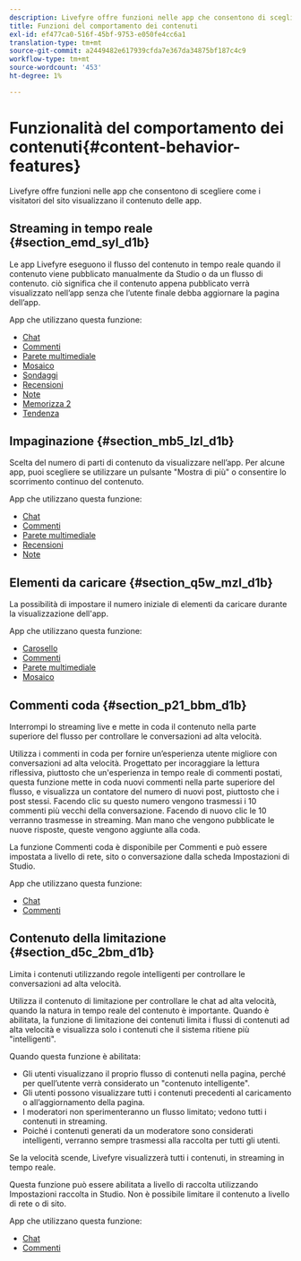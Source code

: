 ```yaml
---
description: Livefyre offre funzioni nelle app che consentono di scegliere come i visitatori del sito visualizzano il contenuto delle app.
title: Funzioni del comportamento dei contenuti
exl-id: ef477ca0-516f-45bf-9753-e050fe4cc6a1
translation-type: tm+mt
source-git-commit: a2449482e617939cfda7e367da34875bf187c4c9
workflow-type: tm+mt
source-wordcount: '453'
ht-degree: 1%

---
```


# Funzionalità del comportamento dei contenuti{#content-behavior-features}

Livefyre offre funzioni nelle app che consentono di scegliere come i visitatori del sito visualizzano il contenuto delle app.

## Streaming in tempo reale {#section_emd_syl_d1b}

Le app Livefyre eseguono il flusso del contenuto in tempo reale quando il contenuto viene pubblicato manualmente da Studio o da un flusso di contenuto. ciò significa che il contenuto appena pubblicato verrà visualizzato nell’app senza che l’utente finale debba aggiornare la pagina dell’app.

App che utilizzano questa funzione:

* [Chat](/help/using/c-about-apps/c-chat-app/c-chat-app.md#c_chat_app)
* [Commenti](/help/using/c-about-apps/c-comments/c-comments.md)
* [Parete multimediale](/help/using/c-about-apps/c-media-wall-app/c-media-wall-app.md#c_media_wall_app)
* [Mosaico](/help/using/c-about-apps/c-mosaic-app/c-mosaic-app.md#c_mosaic_app)
* [Sondaggi](/help/using/c-about-apps/c-polls-app/c-polls-app.md#c_polls_app)
* [Recensioni](/help/using/c-about-apps/c-reviews-app/c-reviews-app.md#c_reviews_app)
* [Note](/help/using/c-about-apps/c-sidenotes-app/c-sidenotes-app.md#c_sidenotes_app)
* [Memorizza 2](/help/using/c-about-apps/c-storify2/c-storify2.md#c_storify2)
* [Tendenza](/help/using/c-about-apps/c-trending-app/c-trending-app.md#c_trending_app)

## Impaginazione {#section_mb5_lzl_d1b}

Scelta del numero di parti di contenuto da visualizzare nell’app. Per alcune app, puoi scegliere se utilizzare un pulsante &quot;Mostra di più&quot; o consentire lo scorrimento continuo del contenuto.

App che utilizzano questa funzione:

* [Chat](/help/using/c-about-apps/c-chat-app/c-chat-app.md#c_chat_app)
* [Commenti](/help/using/c-about-apps/c-comments/c-comments.md)
* [Parete multimediale](/help/using/c-about-apps/c-media-wall-app/c-media-wall-app.md#c_media_wall_app)
* [Recensioni](/help/using/c-about-apps/c-reviews-app/c-reviews-app.md#c_reviews_app)
* [Note](/help/using/c-about-apps/c-sidenotes-app/c-sidenotes-app.md#c_sidenotes_app)

## Elementi da caricare {#section_q5w_mzl_d1b}

La possibilità di impostare il numero iniziale di elementi da caricare durante la visualizzazione dell&#39;app.

App che utilizzano questa funzione:

* [Carosello](/help/using/c-about-apps/c-carousel-app/c-carousel-app.md#c_carousel_app)
* [Commenti](/help/using/c-about-apps/c-comments/c-comments.md)
* [Parete multimediale](/help/using/c-about-apps/c-media-wall-app/c-media-wall-app.md#c_media_wall_app)
* [Mosaico](/help/using/c-about-apps/c-mosaic-app/c-mosaic-app.md#c_mosaic_app)

## Commenti coda {#section_p21_bbm_d1b}

Interrompi lo streaming live e mette in coda il contenuto nella parte superiore del flusso per controllare le conversazioni ad alta velocità.

Utilizza i commenti in coda per fornire un’esperienza utente migliore con conversazioni ad alta velocità. Progettato per incoraggiare la lettura riflessiva, piuttosto che un&#39;esperienza in tempo reale di commenti postati, questa funzione mette in coda nuovi commenti nella parte superiore del flusso, e visualizza un contatore del numero di nuovi post, piuttosto che i post stessi. Facendo clic su questo numero vengono trasmessi i 10 commenti più vecchi della conversazione. Facendo di nuovo clic le 10 verranno trasmesse in streaming. Man mano che vengono pubblicate le nuove risposte, queste vengono aggiunte alla coda.

La funzione Commenti coda è disponibile per Commenti e può essere impostata a livello di rete, sito o conversazione dalla scheda Impostazioni di Studio.

App che utilizzano questa funzione:

* [Chat](/help/using/c-about-apps/c-chat-app/c-chat-app.md#c_chat_app)
* [Commenti](/help/using/c-about-apps/c-comments/c-comments.md)

## Contenuto della limitazione {#section_d5c_2bm_d1b}

Limita i contenuti utilizzando regole intelligenti per controllare le conversazioni ad alta velocità.

Utilizza il contenuto di limitazione per controllare le chat ad alta velocità, quando la natura in tempo reale del contenuto è importante. Quando è abilitata, la funzione di limitazione dei contenuti limita i flussi di contenuti ad alta velocità e visualizza solo i contenuti che il sistema ritiene più &quot;intelligenti&quot;.

Quando questa funzione è abilitata:

* Gli utenti visualizzano il proprio flusso di contenuti nella pagina, perché per quell’utente verrà considerato un &quot;contenuto intelligente&quot;.
* Gli utenti possono visualizzare tutti i contenuti precedenti al caricamento o all’aggiornamento della pagina.
* I moderatori non sperimenteranno un flusso limitato; vedono tutti i contenuti in streaming.
* Poiché i contenuti generati da un moderatore sono considerati intelligenti, verranno sempre trasmessi alla raccolta per tutti gli utenti.

Se la velocità scende, Livefyre visualizzerà tutti i contenuti, in streaming in tempo reale.

Questa funzione può essere abilitata a livello di raccolta utilizzando Impostazioni raccolta in Studio. Non è possibile limitare il contenuto a livello di rete o di sito.

App che utilizzano questa funzione:

* [Chat](/help/using/c-about-apps/c-chat-app/c-chat-app.md#c_chat_app)
* [Commenti](/help/using/c-about-apps/c-comments/c-comments.md)
